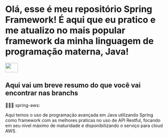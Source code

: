 # Olá, esse é meu repositório Spring Framework! É aqui que eu pratico e me atualizo no mais popular framework da minha linguagem de programação materna, Java!

<div>
  <img align="center" height="30" width="40" src="https://cdn.jsdelivr.net/gh/devicons/devicon/icons/java/java-original.svg" style="max-width: 100%;">
</div>


## Aqui vai um breve resumo do que você vai encontrar nas branchs

👨🏽‍💻 spring-aws: 

Aqui temos o uso de programação avançada em Java utilizando Spring como framework com as melhores praticas no uso de API Restful, focando em seu nível máximo de maturidade e disponibilizando o serviço para cloud AWS. 
</div>

##


